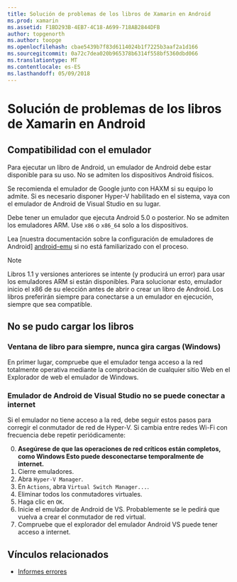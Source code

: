```yaml
---
title: Solución de problemas de los libros de Xamarin en Android
ms.prod: xamarin
ms.assetid: F1BD293B-4EB7-4C18-A699-718AB2844DFB
author: topgenorth
ms.author: toopge
ms.openlocfilehash: cbae5439b7f83d6114024b1f7225b3aaf2a1d166
ms.sourcegitcommit: 0a72c7dea020b965378b6314f558bf5360dbd066
ms.translationtype: MT
ms.contentlocale: es-ES
ms.lasthandoff: 05/09/2018
---
```

# <a name="troubleshooting-xamarin-workbooks-on-android"></a>Solución de problemas de los libros de Xamarin en Android

## <a name="emulator-support"></a>Compatibilidad con el emulador

Para ejecutar un libro de Android, un emulador de Android debe estar disponible para su uso. No se admiten los dispositivos Android físicos.

Se recomienda el emulador de Google junto con HAXM si su equipo lo admite.
Si es necesario disponer Hyper-V habilitado en el sistema, vaya con el emulador de Android de Visual Studio en su lugar.

Debe tener un emulador que ejecuta Android 5.0 o posterior. No se admiten los emuladores ARM. Use `x86` o `x86_64` solo a los dispositivos.

Lea [nuestra documentación sobre la configuración de emuladores de Android] [ android-emu] si no está familiarizado con el proceso.

> [!NOTE]
> Libros 1.1 y versiones anteriores se intente (y producirá un error) para usar los emuladores ARM si están disponibles. Para solucionar esto, emulador inicio el x86 de su elección antes de abrir o crear un libro de Android. Los libros preferirán siempre para conectarse a un emulador en ejecución, siempre que sea compatible.

## <a name="workbooks-wont-load"></a>No se pudo cargar los libros

### <a name="workbook-window-spins-forever-never-loads-windows"></a>Ventana de libro para siempre, nunca gira cargas (Windows)

En primer lugar, compruebe que el emulador tenga acceso a la red totalmente operativa mediante la comprobación de cualquier sitio Web en el Explorador de web el emulador de Windows.

### <a name="visual-studio-android-emulator-cannot-connect-to-the-internet"></a>Emulador de Android de Visual Studio no se puede conectar a internet

Si el emulador no tiene acceso a la red, debe seguir estos pasos para corregir el conmutador de red de Hyper-V. Si cambia entre redes Wi-Fi con frecuencia debe repetir periódicamente:

0. **Asegúrese de que las operaciones de red críticos están completos, como Windows Esto puede desconectarse temporalmente de internet.**
1. Cierre emuladores.
2. Abra `Hyper-V Manager`.
3. En `Actions`, abra `Virtual Switch Manager...`.
4. Eliminar todos los conmutadores virtuales.
5. Haga clic en `OK`.
6. Inicie el emulador de Android de VS. Probablemente se le pedirá que vuelva a crear el conmutador de red virtual.
7. Compruebe que el explorador del emulador Android VS puede tener acceso a internet.

[android-emu]: https://developer.xamarin.com/guides/android/deployment,_testing,_and_metrics/debug-on-emulator/


## <a name="related-links"></a>Vínculos relacionados

- [Informes errores](~/tools/workbooks/install.md#reporting-bugs)

